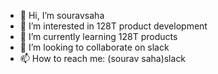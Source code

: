 - 👋 Hi, I’m souravsaha
- 👀 I’m interested in 128T product development
- 🌱 I’m currently learning 128T products
- 💞️ I’m looking to collaborate on slack
- 📫 How to reach me: (sourav saha)slack

<!---
juniper-souravsaha/juniper-souravsaha is a ✨ special ✨ repository because its `README.md` (this file) appears on your GitHub profile.
You can click the Preview link to take a look at your changes.
--->
